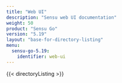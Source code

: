 ```yaml
---
title: "Web UI"
description: "Sensu web UI documentation"
weight: 50
product: "Sensu Go"
version: "5.19"
layout: "base-for-directory-listing"
menu:
  sensu-go-5.19:
    identifier: web-ui
---
```


{{< directoryListing >}}
